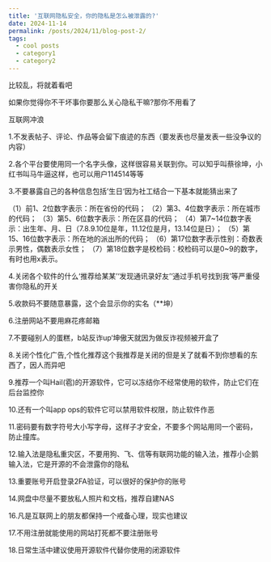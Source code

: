```yaml
---
title: '互联网隐私安全，你的隐私是怎么被泄露的?'
date: 2024-11-14
permalink: /posts/2024/11/blog-post-2/
tags:
  - cool posts
  - category1
  - category2
---
```

比较乱，将就着看吧

如果你觉得你不干坏事你要那么关心隐私干嘛?那你不用看了


互联网冲浪

1.不发表帖子、评论、作品等会留下痕迹的东西（要发表也尽量发表一些没争议的内容）

2.各个平台要使用同一个名字头像，这样很容易关联到你。可以知乎叫蔡徐坤，小红书叫马牛逼这样，也可以用户114514等等

3.不要暴露自己的各种信息包括’生日‘因为社工结合一下基本就能猜出来了

（1）前1、2位数字表示：所在省份的代码；
（2）第3、4位数字表示：所在城市的代码；
（3）第5、6位数字表示：所在区县的代码；
（4）第7~14位数字表示：出生年、月、日（7.8.9.10位是年，11.12位是月，13.14位是日）；
（5）第15、16位数字表示：所在地的派出所的代码；
（6）第17位数字表示性别：奇数表示男性，偶数表示女性；
（7）第18位数字是校检码：校检码可以是0~9的数字，有时也用x表示。


4.关闭各个软件的什么‘推荐给某某’‘发现通讯录好友’‘通过手机号找到我’等严重侵害你隐私的开关

5.收款码不要随意暴露，这个会显示你的实名（**坤）

6.注册网站不要用麻花疼邮箱

7.不要碰别人的蛋糕，b站反诈up‘坤傲天就因为做反诈视频被开盒了

8.关闭个性化广告,个性化推荐这个我推荐是关闭的但是关了就看不到你想看的东西了，因人而异吧

9.推荐一个叫Hail(雹)的开源软件，它可以冻结你不经常使用的软件，防止它们在后台监控你

10.还有一个叫app ops的软件它可以禁用软件权限，防止软件作恶

11.密码要有数字符号大小写字母，这样子才安全，不要多个网站用同一个密码，防止撞库。

12.输入法是隐私重灾区，不要用狗、飞、信等有联网功能的输入法，推荐小企鹅输入法，它是开源的不会泄露你的隐私

13.重要账号开启登录2FA验证，可以很好的保护你的账号

14.网盘中尽量不要放私人照片和文档，推荐自建NAS

16.凡是互联网上的朋友都保持一个戒备心理，现实也建议

17.不用注册就能使用的网站打死都不要注册账号

18.日常生活中建议使用开源软件代替你使用的闭源软件
